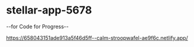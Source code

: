 # stellar-app-5678


--for Code for Progress--

https://658043151ade913a5f46d5ff--calm-stroopwafel-ae9f6c.netlify.app/
